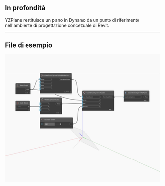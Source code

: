 ## In profondità
YZPlane restituisce un piano in Dynamo da un punto di riferimento nell'ambiente di progettazione concettuale di Revit.
___
## File di esempio

![YZPlane](./Autodesk.DesignScript.Geometry.CoordinateSystem.YZPlane_img.jpg)

